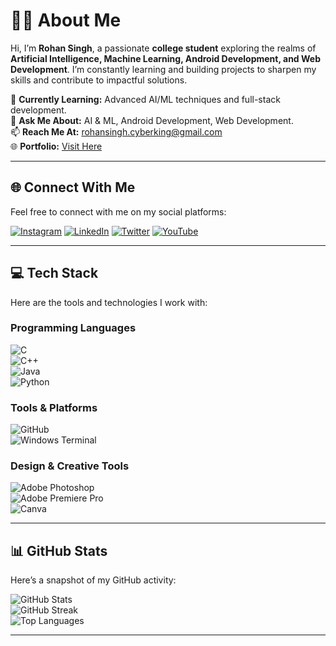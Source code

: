 # 👨‍💻 About Me  
Hi, I’m **Rohan Singh**, a passionate **college student** exploring the realms of **Artificial Intelligence, Machine Learning, Android Development, and Web Development**. I’m constantly learning and building projects to sharpen my skills and contribute to impactful solutions.  

🌱 **Currently Learning:** Advanced AI/ML techniques and full-stack development.  
💬 **Ask Me About:** AI & ML, Android Development, Web Development.  
📫 **Reach Me At:** rohansingh.cyberking@gmail.com  
🌐 **Portfolio:** [Visit Here](https://rohan2612.blogspot.com)  

---

## 🌐 Connect With Me  
Feel free to connect with me on my social platforms:  

[![Instagram](https://img.shields.io/badge/Instagram-%23E4405F.svg?style=for-the-badge&logo=instagram&logoColor=white)](https://instagram.com/rohan.singh2612)  [![LinkedIn](https://img.shields.io/badge/LinkedIn-%230077B5.svg?style=for-the-badge&logo=linkedin&logoColor=white)](https://linkedin.com/in/rohansingh2612)  [![Twitter](https://img.shields.io/badge/Twitter-%231DA1F2.svg?style=for-the-badge&logo=twitter&logoColor=white)](https://x.com/rohansingh2612)  [![YouTube](https://img.shields.io/badge/YouTube-%23FF0000.svg?style=for-the-badge&logo=youtube&logoColor=white)](https://youtube.com/@rohan.singh2612)  

---

## 💻 Tech Stack  
Here are the tools and technologies I work with:  

### Programming Languages  
![C](https://img.shields.io/badge/C-%2300599C.svg?style=for-the-badge&logo=c&logoColor=white)  
![C++](https://img.shields.io/badge/C++-%2300599C.svg?style=for-the-badge&logo=c%2B%2B&logoColor=white)  
![Java](https://img.shields.io/badge/Java-%23ED8B00.svg?style=for-the-badge&logo=openjdk&logoColor=white)  
![Python](https://img.shields.io/badge/Python-3670A0?style=for-the-badge&logo=python&logoColor=ffdd54)  

### Tools & Platforms  
![GitHub](https://img.shields.io/badge/GitHub-%23121011.svg?style=for-the-badge&logo=github&logoColor=white)  
![Windows Terminal](https://img.shields.io/badge/Windows%20Terminal-%234D4D4D.svg?style=for-the-badge&logo=windows-terminal&logoColor=white)  

### Design & Creative Tools  
![Adobe Photoshop](https://img.shields.io/badge/Adobe%20Photoshop-%2331A8FF.svg?style=for-the-badge&logo=adobe%20photoshop&logoColor=white)  
![Adobe Premiere Pro](https://img.shields.io/badge/Adobe%20Premiere%20Pro-9999FF.svg?style=for-the-badge&logo=Adobe%20Premiere%20Pro&logoColor=white)  
![Canva](https://img.shields.io/badge/Canva-%2300C4CC.svg?style=for-the-badge&logo=Canva&logoColor=white)  

---

## 📊 GitHub Stats  
Here’s a snapshot of my GitHub activity:  

![GitHub Stats](https://github-readme-stats.vercel.app/api?username=rohansingh2612&theme=radical&hide_border=false&include_all_commits=true&count_private=true)  
![GitHub Streak](https://github-readme-streak-stats.herokuapp.com/?user=rohansingh2612&theme=radical&hide_border=false)  
![Top Languages](https://github-readme-stats.vercel.app/api/top-langs/?username=rohansingh2612&theme=radical&hide_border=false&include_all_commits=true&count_private=true&layout=compact)  

---

